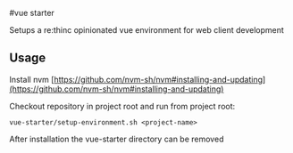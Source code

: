 #vue starter

Setups a re:thinc opinionated vue environment for web client development

## Usage

Install nvm [https://github.com/nvm-sh/nvm#installing-and-updating](https://github.com/nvm-sh/nvm#installing-and-updating)

Checkout repository in project root and run from project root:

```
vue-starter/setup-environment.sh <project-name>
```

After installation the vue-starter directory can be removed
